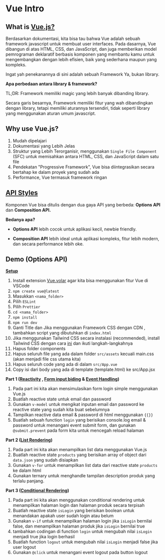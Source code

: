 # Vue Intro

## What is [Vue.js?](https://vuejs.org/guide/introduction.html)

Berdasarkan dokumentasi, kita bisa tau bahwa Vue adalah sebuah framework javascript untuk membuat user interfaces. Pada dasarnya, Vue dibangun di atas HTML, CSS, dan JavaScript, dan juga memberikan model pemrograman deklaratif berbasis komponen yang membantu kamu untuk mengembangkan  dengan lebih efisien, baik yang sederhana maupun yang kompleks.

Ingat yah penekanannya di sini adalah sebuah Framework Ya, bukan library.

**Apa perbedaan antara library & framework?**

TL;DR: Framework memiliki magic yang lebih banyak dibanding library.

Secara garis besarnya, Framework memiliki fitur yang wah dibandingkan dengan library, tetapi memiliki aturannya tersendiri, tidak seperti library yang menggunakan aturan umum javascript.

## Why use Vue.js?
1. Mudah dipelajari
2. Dokumentasi yang Lebih Jelas
3. Struktur yang Lebih Terorganisir, menggunakan `Single File Component` (SFC) untuk memisahkan antara HTML, CSS, dan JavaScript dalam satu file
4. Pendekatan "Progressive Framework", Vue bisa diintegrasikan secara bertahap ke dalam proyek yang sudah ada
5. Performance, Vue termasuk framework ringan

## [API Styles](https://vuejs.org/guide/introduction.html#api-styles)

Komponen Vue bisa ditulis dengan dua gaya API yang berbeda: **Options API** dan **Composition API.**

**Bedanya apa?** 

- **Options API** lebih cocok untuk aplikasi kecil, newbie friendly.

- **Composition API** lebih ideal untuk aplikasi kompleks, fitur lebih modern, dan secara performance lebih oke.

## Demo (Options API)

[**Setup**](https://vuejs.org/guide/quick-start.html)

1. Install extension [Vue.volar](https://marketplace.visualstudio.com/items/?itemName=Vue.volar) agar kita bisa menggunakan fitur Vue di VSCode
2. `npm create vue@latest`
3. Masukkan `<nama_folder>`
4. Pilih `ESLint`
5. Pilih `Prettier`
6. `cd <nama_folder>`
7. `npm install`
8. `npm run dev`
9. Ganti Title dan Jika menggunakan Framework CSS dengan CDN , tambahkan script yang dibutuhkan di `index.html`
10. Jika menggunakan Tailwind CSS secara instalasi (recommended), install Tailwind CSS dengan cara [ini](https://tailwindcss.com/docs/installation/using-vite) dan ikuti langkah-langkahnya
11. Hapus folder components
12. Hapus seluruh file yang ada dalam folder `src/assets` kecuali main.css (akan menjadi file css utama kita) 
13. Hapus seluruh code yang ada di dalam `src/App.vue`
14. Copy isi dari body yang ada di template (template.html) ke src/App.jsx 

**Part 1 ([Reactivity](https://vuejs.org/guide/essentials/reactivity-fundamentals.html) , [Form input biding](https://vuejs.org/guide/essentials/forms.html)  & [Event Handling](https://vuejs.org/guide/essentials/event-handling.html))**

1. Pada part ini kita akan mensimulasikan form login simple menggunakan Vue.js
2. Buatlah reactive state untuk email dan password
3. Gunakan `v-model` untuk mengikat inputan email dan password ke reactive state yang sudah kita buat sebelumnya
4. Tampilkan reactive data email & password di html menggunakan `{{}}`
5. Buatlah sebuah function `login` yang berisikan console.log email & password untuk menangani event submit form, dan gunakan `@submit.prevent` pada form kita untuk mencegah reload halaman

**Part 2 ([List Rendering](https://vuejs.org/guide/essentials/list.html))** 

1. Pada part ini kita akan menampilkan list data menggunakan Vue.js
2. Buatlah reactive state `products` yang berisikan array of object dari `data.json` yang sudah disiapkan
3. Gunakan `v-for` untuk menampilkan list data dari reactive state `products` ke dalam html
4. Gunakan ternary untuk menghandle tampilan description produk yang terlalu panjang.

**Part 3 ([Conditional Rendering](https://vuejs.org/guide/essentials/conditional.html))**

1. Pada part ini kita akan menggunakan conditional rendering untuk menampilkan halaman login dan halaman produk secara terpisah
2. Buatlah reactive state `isLogin` yang berisikan boolean untuk menandakan apakah user sudah login atau belum
3. Gunakan `v-if` untuk menampilkan halaman login jika `isLogin` bernilai false, dan menampilkan halaman produk jika `isLogin` bernilai true
4. tambahkan codingan di function `login` untuk mengubah nilai `isLogin` menjadi true jika login berhasil
5. Buatlah function `logout` untuk mengubah nilai `isLogin` menjadi false jika user logout
6. Gunakan `@click` untuk menangani event logout pada button logout
